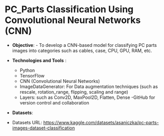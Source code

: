  # **PC_Parts Classification Using Convolutional Neural Networks (CNN)**
-  **Objective**:
        - To develop a CNN-based model for classifying PC parts images into categories such as cables, case, CPU, GPU, RAM, etc.
  
- **Technologies and Tools** :
     -  Python
     - TensorFlow
     - CNN (Convolutional Neural Networks)
     - ImageDataGenerator: For Data augmentation techniques (such as rescale, rotation_range, flipping, scaling and range)
     - Layers: such as Conv2D, MaxPool2D, Flatten, Dense
       -GitHub for version control and collaboration

- **Datasets**:
- Datasets URL: https://www.kaggle.com/datasets/asaniczka/pc-parts-images-dataset-classification
